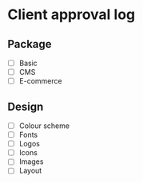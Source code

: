 # Client approval log

## Package

- [ ] Basic
- [ ] CMS
- [ ] E-commerce

## Design
- [ ] Colour scheme
- [ ] Fonts
- [ ] Logos
- [ ] Icons
- [ ] Images
- [ ] Layout

##
